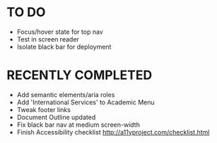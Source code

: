 # TO DO #

* Focus/hover state for top nav
* Test in screen reader
* Isolate black bar for deployment

# RECENTLY COMPLETED #

* Add semantic elements/aria roles
* Add 'International Services' to Academic Menu
* Tweak footer links
* Document Outline updated
* Fix black bar nav at medium screen-width
* Finish Accessibility checklist <http://a11yproject.com/checklist.html>